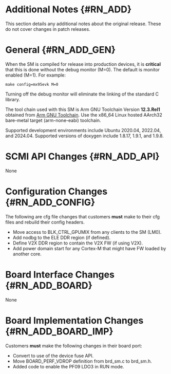 Additional Notes {#RN_ADD}
================

This section details any additional notes about the original release. These do not cover
changes in patch releases.

General {#RN_ADD_GEN}
=======

When the SM is compiled for release into production devices, it is **critical** that this
is done without the debug monitor (M=0). The default is monitor enabled (M=1). For example:

	make config=mx95evk M=0

Turning off the debug monitor will eliminate the linking of the standard C library.

The tool chain used with this SM is Arm GNU Toolchain Version **12.3.Rel1** obtained from 
[Arm GNU Toolchain](https://developer.arm.com/Tools%20and%20Software/GNU%20Toolchain).
Use the x86_64 Linux hosted AArch32 bare-metal target (arm-none-eabi) toolchain.

Supported development environments include Ubuntu 2020.04, 2022.04, and 2024.04. Supported
versions of doxygen include 1.8.17, 1.9.1, and 1.9.8.

SCMI API Changes {#RN_ADD_API}
================

None

Configuration Changes {#RN_ADD_CONFIG}
=====================

The following are cfg file changes that customers **must** make to their cfg files
and rebuild their config headers.

- Move access to BLK_CTRL_GPUMIX from any clients to the SM (LM0).
- Add nodbg to the ELE DDR region (if defined).
- Define V2X DDR region to contain the V2X FW (if using V2X).
- Add power domain start for any Cortex-M that might have FW loaded by another core.

Board Interface Changes {#RN_ADD_BOARD}
=======================

None

Board Implementation Changes {#RN_ADD_BOARD_IMP}
============================

Customers **must** make the following changes in their board port:

- Convert to use of the device fuse API.
- Move BOARD_PERF_VDROP definition from brd_sm.c to brd_sm.h.
- Added code to enable the PF09 LDO3 in RUN mode.

